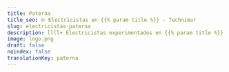 ```yaml
---
title: Paterna
title_seo: ᐅ Electricistas en {{% param title %}} - Technimur
slug: electricistas-paterna
description: llll➤ Electricistas experimentados en {{% param title %}} para todas tus necesidades eléctricas. Servicio rápido, eficaz y de confianza ✅ ¡Contáctanos!
image: logo.png
draft: false
noindex: false
translationKey: paterna
---
```

